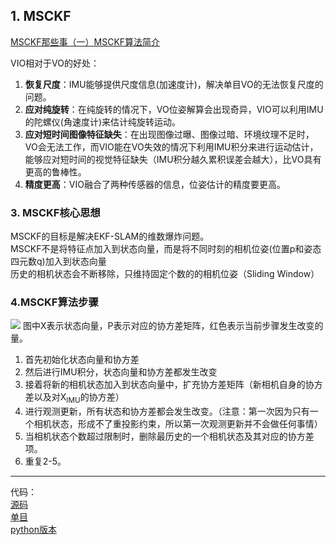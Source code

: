 ## 1. MSCKF
[MSCKF那些事（一）MSCKF算法简介](https://zhuanlan.zhihu.com/p/76341809)

VIO相对于VO的好处：
1. **恢复尺度**：IMU能够提供尺度信息(加速度计)，解决单目VO的无法恢复尺度的问题。
2. **应对纯旋转**：在纯旋转的情况下，VO位姿解算会出现奇异，VIO可以利用IMU的陀螺仪(角速度计)来估计纯旋转运动。
3. **应对短时间图像特征缺失**：在出现图像过曝、图像过暗、环境纹理不足时，VO会无法工作，而VIO能在VO失效的情况下利用IMU积分来进行运动估计，能够应对短时间的视觉特征缺失（IMU积分越久累积误差会越大），比VO具有更高的鲁棒性。
4. **精度更高**：VIO融合了两种传感器的信息，位姿估计的精度要更高。

### 3. MSCKF核心思想
MSCKF的目标是解决EKF-SLAM的维数爆炸问题。  
MSCKF不是将特征点加入到状态向量，而是将不同时刻的相机位姿(位置p和姿态四元数q)加入到状态向量  
历史的相机状态会不断移除，只维持固定个数的的相机位姿（Sliding Window）

### 4.MSCKF算法步骤
![](/img/msckf1.jpg)
图中X表示状态向量，P表示对应的协方差矩阵，红色表示当前步骤发生改变的量。
1. 首先初始化状态向量和协方差
2. 然后进行IMU积分，状态向量和协方差都发生改变
3. 接着将新的相机状态加入到状态向量中，扩充协方差矩阵（新相机自身的协方差以及对X<sub>IMU</sub>的协方差）
4. 进行观测更新，所有状态和协方差都会发生改变。（注意：第一次因为只有一个相机状态，形成不了重投影约束，所以第一次观测更新并不会做任何事情）
5. 当相机状态个数超过限制时，删除最历史的一个相机状态及其对应的协方差项。
6. 重复2-5。

***
代码：  
[源码](https://github.com/KumarRobotics/msckf_vio)  
[单目](https://github.com/UMiNS/MSCKF_VIO_MONO)  
[python版本](https://github.com/rohiitb/msckf_vio_python)